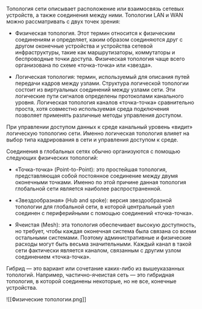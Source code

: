 Топология сети описывает расположение или взаимосвязь сетевых устройств, а также соединения между ними. Топологии LAN и WAN можно рассматривать с двух точек зрения:

- Физическая топология. Этот термин относится к физическим соединениям и определяет, каким образом соединяются друг с другом оконечные устройства и устройства сетевой инфраструктуры, такие как маршрутизаторы, коммутаторы и беспроводные точки доступа. Физическая топология чаще всего организована по схеме «точка-точка» или «звезда».

- Логическая топология: термин, используемый для описания путей передачи кадров между узлами. Структура логической топологии состоит из виртуальных соединений между узлами сети. Эти логические пути сигналов определены протоколами канального уровня. Логическая топология каналов «точка-точка» сравнительно проста, хотя совместно используемая среда подключения позволяет применять различные методы управления доступом.

При управлении доступом данных к среде канальный уровень «видит» логическую топологию сети. Именно логическая топология влияет на выбор типа кадрирования в сети и управления доступом к среде.

Соединения в глобальных сетях обычно организуются с помощью следующих физических топологий:

- «Точка-точка» (Point-to-Point): это простейшая топология, представляющая собой постоянное соединение между двумя оконечными точками. Именно по этой причине данная топология глобальной сети является наиболее распространенной.

- «Звездообразная» (Hub and spoke): версия звездообразной топологии для глобальной сети, в которой центральный узел соединен с периферийными с помощью соединений «точка-точка».

- Ячеистая (Mesh): эта топология обеспечивает высокую доступность, но требует, чтобы каждая оконечная система была связана со всеми остальными системами. Поэтому административные и физические расходы могут быть весьма значительными. Каждый канал в такой сети фактически является каналом, связанным с другим узлом соединением «точка-точка».

Гибрид — это вариант или сочетание каких-либо из вышеуказанных топологий. Например, частично-ячеистая сеть — это гибридная топология, в которой соединены некоторые, но не все, конечные устройства.

![[Физические топологии.png]]